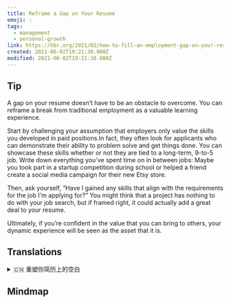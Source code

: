 ```yaml
---
title: Reframe a Gap on Your Resume
emoji: 💡
tags:
  - management
  - personal-growth
link: https://hbr.org/2021/02/how-to-fill-an-employment-gap-on-your-resume?utm_medium=email&utm_source=newsletter_daily&utm_campaign=mtod_notactsubs
created: 2021-06-02T19:21:30.000Z
modified: 2021-06-02T19:21:30.000Z
---
```


## Tip

A gap on your resume doesn’t have to be an obstacle to overcome. You can reframe a break from traditional employment as a valuable learning experience.

Start by challenging your assumption that employers only value the skills you developed in paid positions.In fact, they often look for applicants who can demonstrate their ability to problem solve and get things done. You can showcase these skills whether or not they are tied to a long-term, 9-to-5 job. Write down everything you’ve spent time on in between jobs: Maybe you took part in a startup competition during school or helped a friend create a social media campaign for their new Etsy store.

Then, ask yourself, “Have I gained any skills that align with the requirements for the job I'm applying for?” You might think that a project has nothing to do with your job search, but if framed right, it could actually add a great deal to your resume.

Ultimately, if you’re confident in the value that you can bring to others, your dynamic experience will be seen as the asset that it is.

## Translations

<details>
   <summary>🇨🇳 重塑你简历上的空白 </summary>

简历上的空白期不需要成为你克服的障碍。你可以把从传统工作中抽身出来的一次休息重新定义为一次宝贵的学习经历。

首先，你要挑战自己的假设，即雇主只看重你在带薪岗位上培养的技能。事实上，他们经常寻找那些能够证明他们解决问题和完成事情的能力的申请人。无论这些技能是否与长期朝九晚五的工作有关，你都可以展示它们。写下你在两份工作之间所做的每一件事:也许你在校期间参加了创业竞赛，或者帮朋友为他们的新 Etsy 商店在社交媒体上发起了活动。

然后，问问自己，“我获得了与我申请的职位要求相匹配的技能了吗?”你可能认为项目与你的求职无关，但如果框架正确，它实际上可以为你的简历增添很多东西。

最终，如果你对自己能给他人带来的价值有信心，你的动态经验就会被视为一种资产。

</details>

## Mindmap

![]()
